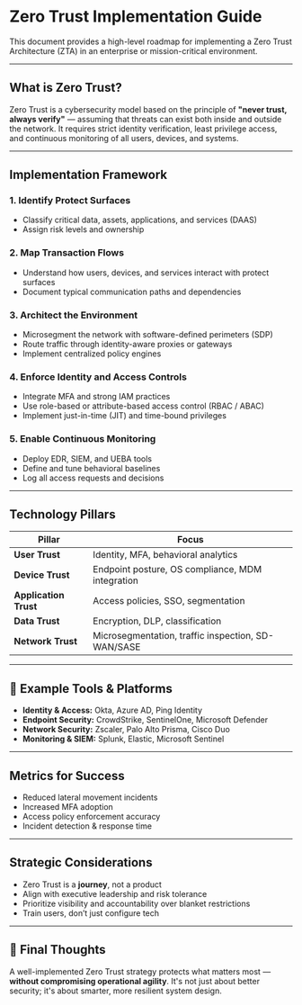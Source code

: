 # Zero Trust Implementation Guide

This document provides a high-level roadmap for implementing a Zero Trust Architecture (ZTA) in an enterprise or mission-critical environment.

---

## What is Zero Trust?

Zero Trust is a cybersecurity model based on the principle of **"never trust, always verify"** — assuming that threats can exist both inside and outside the network. It requires strict identity verification, least privilege access, and continuous monitoring of all users, devices, and systems.

---

## Implementation Framework

### 1. **Identify Protect Surfaces**
- Classify critical data, assets, applications, and services (DAAS)
- Assign risk levels and ownership

### 2. **Map Transaction Flows**
- Understand how users, devices, and services interact with protect surfaces
- Document typical communication paths and dependencies

### 3. **Architect the Environment**
- Microsegment the network with software-defined perimeters (SDP)
- Route traffic through identity-aware proxies or gateways
- Implement centralized policy engines

### 4. **Enforce Identity and Access Controls**
- Integrate MFA and strong IAM practices
- Use role-based or attribute-based access control (RBAC / ABAC)
- Implement just-in-time (JIT) and time-bound privileges

### 5. **Enable Continuous Monitoring**
- Deploy EDR, SIEM, and UEBA tools
- Define and tune behavioral baselines
- Log all access requests and decisions

---

## Technology Pillars

| Pillar | Focus |
|--------|-------|
| **User Trust** | Identity, MFA, behavioral analytics |
| **Device Trust** | Endpoint posture, OS compliance, MDM integration |
| **Application Trust** | Access policies, SSO, segmentation |
| **Data Trust** | Encryption, DLP, classification |
| **Network Trust** | Microsegmentation, traffic inspection, SD-WAN/SASE |

---

## 📘 Example Tools & Platforms

- **Identity & Access:** Okta, Azure AD, Ping Identity
- **Endpoint Security:** CrowdStrike, SentinelOne, Microsoft Defender
- **Network Security:** Zscaler, Palo Alto Prisma, Cisco Duo
- **Monitoring & SIEM:** Splunk, Elastic, Microsoft Sentinel

---

## Metrics for Success

- Reduced lateral movement incidents
- Increased MFA adoption
- Access policy enforcement accuracy
- Incident detection & response time

---

## Strategic Considerations

- Zero Trust is a **journey**, not a product
- Align with executive leadership and risk tolerance
- Prioritize visibility and accountability over blanket restrictions
- Train users, don’t just configure tech

---

## 🧠 Final Thoughts

A well-implemented Zero Trust strategy protects what matters most — **without compromising operational agility**. It's not just about better security; it's about smarter, more resilient system design.
